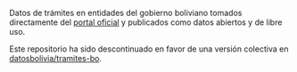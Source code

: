Datos de trámites en entidades del gobierno boliviano tomados directamente del [portal oficial](https://gob.bo) y publicados como datos abiertos y de libre uso.

Este repositorio ha sido descontinuado en favor de una versión colectiva en [datosbolivia/tramites-bo](https://github.com/datosbolivia/tramites-bo/). 